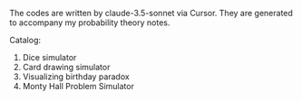 The codes are written by claude-3.5-sonnet via Cursor. They are generated to accompany my probability theory notes.

Catalog:
1. Dice simulator
2. Card drawing simulator
3. Visualizing birthday paradox
4. Monty Hall Problem Simulator
